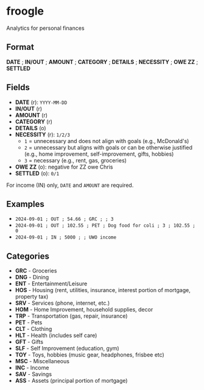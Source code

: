 # froogle
Analytics for personal finances

## Format

**DATE** ; **IN/OUT** ; **AMOUNT** ; **CATEGORY** ; **DETAILS** ; **NECESSITY** ; **OWE ZZ** ; **SETTLED**

## Fields

- **DATE** (r): `YYYY-MM-DD`
- **IN/OUT** (r)
- **AMOUNT** (r)
- **CATEGORY** (r)
- **DETAILS** (o)
- **NECESSITY** (r): `1/2/3`
  - `1` = unnecessary and does not align with goals (e.g., McDonald's)
  - `2` = unnecessary but aligns with goals or can be otherwise justified (e.g., home improvement, self-improvement, gifts, hobbies)
  - `3` = necessary (e.g., rent, gas, groceries)
- **OWE ZZ** (o): negative for ZZ owe Chris
- **SETTLED** (o): `0/1`

For income (IN) only, `DATE` and `AMOUNT` are required.

## Examples

- `2024-09-01 ; OUT ; 54.66 ; GRC ; ; 3`
- `2024-09-01 ; OUT ; 102.55 ; PET ; Dog food for coli ; 3 ; 102.55 ; 0`
- `2024-09-01 ; IN ; 5000 ; ; UWO income`

## Categories

- **GRC** - Groceries
- **DNG** - Dining
- **ENT** - Entertainment/Leisure
- **HOS** - Housing (rent, utilities, insurance, interest portion of mortgage, property tax)
- **SRV** - Services (phone, internet, etc.)
- **HOM** - Home Improvement, household supplies, decor
- **TRP** - Transportation (gas, repair, insurance)
- **PET** - Pets
- **CLT** - Clothing
- **HLT** - Health (includes self care)
- **GFT** - Gifts
- **SLF** - Self Improvement (education, gym)
- **TOY** - Toys, hobbies (music gear, headphones, frisbee etc)
- **MSC** - Miscellaneous
- **INC** - Income
- **SAV** - Savings
- **ASS** - Assets (principal portion of mortgage)

